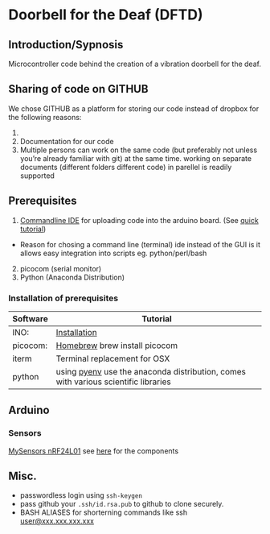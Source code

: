 Doorbell for the Deaf (DFTD)
====

## Introduction/Sypnosis
Microcontroller code behind the creation of a vibration doorbell for the deaf.

## Sharing of code on GITHUB

We chose GITHUB as a platform for storing our code instead of dropbox for the following reasons:

1. 
2. Documentation for our code
3. Multiple persons can work on the same code (but preferably not unless you’re already familiar with git) at the same time.
        working on separate documents (different folders different code) in parellel is readily supported


## Prerequisites

1. [Commandline IDE](http://inotool.org/) for uploading code into the arduino board. (See [quick tutorial](http://inotool.org/quickstart))
 * Reason for chosing a command line (terminal) ide instead of the GUI is it allows easy integration into scripts eg. python/perl/bash
2. picocom (serial monitor)
3. Python (Anaconda Distribution)

### Installation of prerequisites

| Software | Tutorial                                                                                                            |
| ----     | ----                                                                                                                |
| INO:     | [Installation](http://codeslingers.co.uk/2014/04/19/developing-arduino-in-vim/)                                     |
| picocom: | [Homebrew](http://brew.sh/) brew install picocom                                                                    |
| iterm    | Terminal replacement for OSX                                                                                        |
| python   | using [pyenv](https://github.com/yyuu/pyenv) use the anaconda distribution, comes with various scientific libraries |


## Arduino

### Sensors

[MySensors nRF24L01](https://github.com/mysensors/Arduino/tree/master/libraries/MySensors)
see [here](http://www.mysensors.org/about/components) for the components

## Misc. 

* passwordless login using `ssh-keygen`
* pass github your `.ssh/id.rsa.pub` to github to clone securely.
* BASH ALIASES for shorterning commands like ssh user@xxx.xxx.xxx.xxx 
